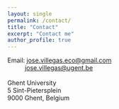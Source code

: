 ```yaml
---
layout: single
permalink: /contact/
title: "Contact"
excerpt: "Contact me"
author_profile: true
---
```


Email: jose.villegas.eco@gmail.com  
&nbsp;&nbsp;&nbsp;&nbsp;&nbsp;&nbsp;&nbsp;&nbsp;&nbsp;&nbsp;jose.villegas@ugent.be
<br/>                  
Ghent University<br/>
5 Sint-Pietersplein <br/>
9000 Ghent, Belgium
